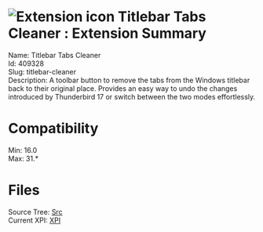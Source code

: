 # ![Extension icon](https://addons.thunderbird.net/user-media/addon_icons/409/409328-64.png?modified=1361171833) Titlebar Tabs Cleaner : Extension Summary

Name: Titlebar Tabs Cleaner  
Id: 409328  
Slug: titlebar-cleaner  
Description: A toolbar button to remove the tabs from the Windows titlebar back to their original place. Provides an easy way to undo the changes introduced by Thunderbird 17 or switch between the two modes effortlessly.
  

# Compatibility
Min: 16.0  
Max: 31.*  

# Files

Source Tree: [Src](C:/Dev/Thunderbird/ThunderKdB/xall/xOther/409328-titlebar-cleaner/src)  
Current XPI: [XPI](C:/Dev/Thunderbird/ThunderKdB/xall/xOther/409328-titlebar-cleaner/xpi)  



